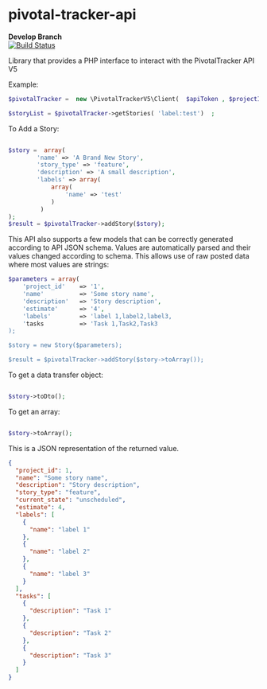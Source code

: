 pivotal-tracker-api
===================
**Develop Branch**  
[![Build Status](https://travis-ci.org/maxchirkov/pivotal-tracker-api.svg?branch=develop)](https://travis-ci.org/maxchirkov/pivotal-tracker-api)

Library that provides a PHP interface to interact with the PivotalTracker API V5


Example:

```php
$pivotalTracker =  new \PivotalTrackerV5\Client(  $apiToken , $projectId ) ;

$storyList = $pivotalTracker->getStories( 'label:test')  ;
```

To Add a Story:

```php

$story =  array(
		'name' => 'A Brand New Story',
		'story_type' => 'feature',
		'description' => 'A small description',
		'labels' => array(  
		    array( 
		    	'name' => 'test'  
		    ) 
		 )
); 
$result = $pivotalTracker->addStory($story);

```

This API also supports a few models that can be correctly generated according to API JSON schema. Values are automatically parsed and their values changed according to schema. This allows use of raw posted data where most values are strings:

```php
$parameters = array(
    'project_id'    => '1',
    'name'          => 'Some story name',
    'description'   => 'Story description',
    'estimate'      => '4',
    'labels'        => 'label 1,label2,label3,
    'tasks          => 'Task 1,Task2,Task3
); 

$story = new Story($parameters);

$result = $pivotalTracker->addStory($story->toArray());

```

To get a data transfer object:

```php

$story->toDto();

```

To get an array:

```php

$story->toArray();

```

This is a JSON representation of the returned value.

```json
{
  "project_id": 1,
  "name": "Some story name",
  "description": "Story description",
  "story_type": "feature",
  "current_state": "unscheduled",
  "estimate": 4,
  "labels": [
    {
      "name": "label 1"
    },
    {
      "name": "label 2"
    },
    {
      "name": "label 3"
    }
  ],
  "tasks": [
    {
      "description": "Task 1"
    },
    {
      "description": "Task 2"
    },
    {
      "description": "Task 3"
    }
  ]
}

```